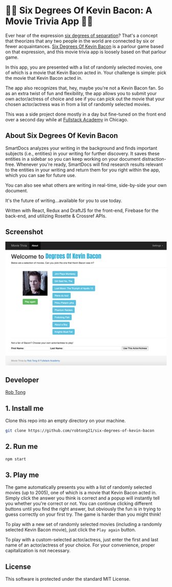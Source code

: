 # 🎥🎥 Six Degrees Of Kevin Bacon: A Movie Trivia App 🎥🎥

Ever hear of the expression [six degrees of separation](https://en.wikipedia.org/wiki/Six_degrees_of_separation)? That's a concept that theorizes that any two people in the world are connected by six or fewer acquaintances. [Six Degrees Of Kevin Bacon](https://en.wikipedia.org/wiki/Six_Degrees_of_Kevin_Bacon) is a parlour game based on that expression, and this movie trivia app is loosely based on that parlour game.

In this app, you are presented with a list of randomly selected movies, one of which is a movie that Kevin Bacon acted in. Your challenge is simple: pick the movie that Kevin Bacon acted in.

The app also recognizes that, hey, maybe you're not a Kevin Bacon fan. So as an extra twist of fun and flexibility, the app allows you to submit your own actor/actress of choice and see if you can pick out the movie that your chosen actor/actress was in from a list of randomly selected movies.

This was a side project done mostly in a day but fine-tuned on the front end over a second day while at [Fullstack Academy](https://www.fullstackacademy.com/) in Chicago.

## About Six Degrees Of Kevin Bacon

SmartDocs analyzes your writing in the background and finds important subjects (i.e., entities) in your writing for further discovery. It saves these entities in a sidebar so you can keep working on your document distraction-free. Whenever you're ready, SmartDocs will find research results relevant to the entities in your writing and return them for you right within the app, which you can sae for future use.

You can also see what others are writing in real-time, side-by-side your own document.

It's the future of writing...available for you to use today.

Written with React, Redux and DraftJS for the front-end, Firebase for the back-end, and utilizing Rosette & Crossref APIs.


## Screenshot

![alt text](https://github.com/robtong21/six-degrees-of-kevin-bacon/blob/master/screenshots/bacon.png?raw=true)


## Developer

[Rob Tong](https://www.linkedin.com/in/rob-tong-86531a1/)


## 1. Install me

Clone this repo into an empty directory on your machine.

```sh
git clone https://github.com/robtong21/six-degrees-of-kevin-bacon
```


## 2. Run me

```sh
npm start
```


## 3. Play me

The game automatically presents you with a list of randomly selected movies (up to 2005), one of which is a movie that Kevin Bacon acted in. Simply click the answer you think is correct and a popup will instantly tell you whether you're correct or not. You can continue clicking different buttons until you find the right answer, but obviously the fun is in trying to guess correctly on your first try. The game is harder than you might think!

To play with a new set of randomly selected movies (including a randomly selected Kevin Bacon movie), just click the ```Play again``` button.

To play with a custom-selected actor/actress, just enter the first and last name of an actor/actress of your choice. For your convenience, proper capitalization is not necessary.


## License

This software is protected under the standard MIT License.
